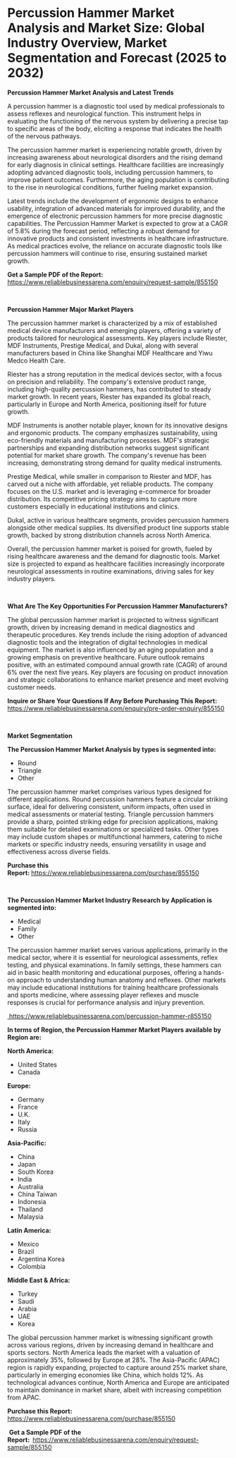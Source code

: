<p><h1>Percussion Hammer Market Analysis and Market Size: Global Industry Overview, Market Segmentation and Forecast (2025 to 2032)</h1></p><p><strong>Percussion Hammer Market Analysis and Latest Trends</strong></p>
<p><p>A percussion hammer is a diagnostic tool used by medical professionals to assess reflexes and neurological function. This instrument helps in evaluating the functioning of the nervous system by delivering a precise tap to specific areas of the body, eliciting a response that indicates the health of the nervous pathways. </p><p>The percussion hammer market is experiencing notable growth, driven by increasing awareness about neurological disorders and the rising demand for early diagnosis in clinical settings. Healthcare facilities are increasingly adopting advanced diagnostic tools, including percussion hammers, to improve patient outcomes. Furthermore, the aging population is contributing to the rise in neurological conditions, further fueling market expansion. </p><p>Latest trends include the development of ergonomic designs to enhance usability, integration of advanced materials for improved durability, and the emergence of electronic percussion hammers for more precise diagnostic capabilities. The Percussion Hammer Market is expected to grow at a CAGR of 5.8% during the forecast period, reflecting a robust demand for innovative products and consistent investments in healthcare infrastructure. As medical practices evolve, the reliance on accurate diagnostic tools like percussion hammers will continue to rise, ensuring sustained market growth.</p></p>
<p><strong>Get a Sample PDF of the Report:&nbsp;</strong> <a href="https://www.reliablebusinessarena.com/enquiry/request-sample/855150?utm_campaign=2383&utm_medium=2&utm_source=Github&utm_content=ia&utm_term=13042025&utm_id=percussion-hammer">https://www.reliablebusinessarena.com/enquiry/request-sample/855150</a></p>
<p>&nbsp;</p>
<p><strong>Percussion Hammer Major Market Players</strong></p>
<p><p>The percussion hammer market is characterized by a mix of established medical device manufacturers and emerging players, offering a variety of products tailored for neurological assessments. Key players include Riester, MDF Instruments, Prestige Medical, and Dukal, along with several manufacturers based in China like Shanghai MDF Healthcare and Yiwu Medco Health Care.</p><p>Riester has a strong reputation in the medical devices sector, with a focus on precision and reliability. The company's extensive product range, including high-quality percussion hammers, has contributed to steady market growth. In recent years, Riester has expanded its global reach, particularly in Europe and North America, positioning itself for future growth.</p><p>MDF Instruments is another notable player, known for its innovative designs and ergonomic products. The company emphasizes sustainability, using eco-friendly materials and manufacturing processes. MDF's strategic partnerships and expanding distribution networks suggest significant potential for market share growth. The company's revenue has been increasing, demonstrating strong demand for quality medical instruments.</p><p>Prestige Medical, while smaller in comparison to Riester and MDF, has carved out a niche with affordable, yet reliable products. The company focuses on the U.S. market and is leveraging e-commerce for broader distribution. Its competitive pricing strategy aims to capture more customers especially in educational institutions and clinics.</p><p>Dukal, active in various healthcare segments, provides percussion hammers alongside other medical supplies. Its diversified product line supports stable growth, backed by strong distribution channels across North America.</p><p>Overall, the percussion hammer market is poised for growth, fueled by rising healthcare awareness and the demand for diagnostic tools. Market size is projected to expand as healthcare facilities increasingly incorporate neurological assessments in routine examinations, driving sales for key industry players.</p></p>
<p>&nbsp;</p>
<p><strong>What Are The Key Opportunities For Percussion Hammer Manufacturers?</strong></p>
<p><p>The global percussion hammer market is projected to witness significant growth, driven by increasing demand in medical diagnostics and therapeutic procedures. Key trends include the rising adoption of advanced diagnostic tools and the integration of digital technologies in medical equipment. The market is also influenced by an aging population and a growing emphasis on preventive healthcare. Future outlook remains positive, with an estimated compound annual growth rate (CAGR) of around 6% over the next five years. Key players are focusing on product innovation and strategic collaborations to enhance market presence and meet evolving customer needs.</p></p>
<p><strong>Inquire or Share Your Questions If Any Before Purchasing This Report:</strong> <a href="https://www.reliablebusinessarena.com/enquiry/pre-order-enquiry/855150?utm_campaign=2383&utm_medium=2&utm_source=Github&utm_content=ia&utm_term=13042025&utm_id=percussion-hammer">https://www.reliablebusinessarena.com/enquiry/pre-order-enquiry/855150</a></p>
<p>&nbsp;</p>
<p><strong>Market Segmentation</strong></p>
<p><strong>The Percussion Hammer Market Analysis by types is segmented into:</strong></p>
<p><ul><li>Round</li><li>Triangle</li><li>Other</li></ul></p>
<p><p>The percussion hammer market comprises various types designed for different applications. Round percussion hammers feature a circular striking surface, ideal for delivering consistent, uniform impacts, often used in medical assessments or material testing. Triangle percussion hammers provide a sharp, pointed striking edge for precision applications, making them suitable for detailed examinations or specialized tasks. Other types may include custom shapes or multifunctional hammers, catering to niche markets or specific industry needs, ensuring versatility in usage and effectiveness across diverse fields.</p></p>
<p><strong>Purchase this Report:&nbsp;</strong><a href="https://www.reliablebusinessarena.com/purchase/855150?utm_campaign=2383&utm_medium=2&utm_source=Github&utm_content=ia&utm_term=13042025&utm_id=percussion-hammer">https://www.reliablebusinessarena.com/purchase/855150</a></p>
<p>&nbsp;</p>
<p><strong>The Percussion Hammer Market Industry Research by Application is segmented into:</strong></p>
<p><ul><li>Medical</li><li>Family</li><li>Other</li></ul></p>
<p><p>The percussion hammer market serves various applications, primarily in the medical sector, where it is essential for neurological assessments, reflex testing, and physical examinations. In family settings, these hammers can aid in basic health monitoring and educational purposes, offering a hands-on approach to understanding human anatomy and reflexes. Other markets may include educational institutions for training healthcare professionals and sports medicine, where assessing player reflexes and muscle responses is crucial for performance analysis and injury prevention.</p></p>
<p><a href="https://www.reliablebusinessarena.com/percussion-hammer-r855150?utm_campaign=2383&utm_medium=2&utm_source=Github&utm_content=ia&utm_term=13042025&utm_id=percussion-hammer">&nbsp;https://www.reliablebusinessarena.com/percussion-hammer-r855150</a></p>
<p><strong>In terms of Region, the Percussion Hammer Market Players available by Region are:</strong></p>
<p>
    <p> <strong> North America: </strong>
        <ul>
            <li>United States</li>
            <li>Canada</li>
        </ul>
        </p> 
    <p> <strong> Europe: </strong>
        <ul>
            <li>Germany</li>
            <li>France</li>
            <li>U.K.</li>
            <li>Italy</li>
            <li>Russia</li>
        </ul>
        </p> 
    <p> <strong> Asia-Pacific: </strong>
        <ul>
            <li>China</li>
            <li>Japan</li>
            <li>South Korea</li>
            <li>India</li>
            <li>Australia</li>
            <li>China Taiwan</li>
            <li>Indonesia</li>
            <li>Thailand</li>
            <li>Malaysia</li>
        </ul>
        </p> 
    <p> <strong> Latin America: </strong>
        <ul>
            <li>Mexico</li>
            <li>Brazil</li>
            <li>Argentina Korea</li>
            <li>Colombia</li>
        </ul>
        </p> 
    <p> <strong> Middle East & Africa: </strong>
        <ul>
            <li>Turkey</li>
            <li>Saudi</li>
            <li>Arabia</li>
            <li>UAE</li>
            <li>Korea</li>
        </ul>
    </p>
    </p>
<p><p>The global percussion hammer market is witnessing significant growth across various regions, driven by increasing demand in healthcare and sports sectors. North America leads the market with a valuation of approximately 35%, followed by Europe at 28%. The Asia-Pacific (APAC) region is rapidly expanding, projected to capture around 25% market share, particularly in emerging economies like China, which holds 12%. As technological advances continue, North America and Europe are anticipated to maintain dominance in market share, albeit with increasing competition from APAC.</p></p>
<p><strong>Purchase this Report: </strong><a href="https://www.reliablebusinessarena.com/purchase/855150?utm_campaign=2383&utm_medium=2&utm_source=Github&utm_content=ia&utm_term=13042025&utm_id=percussion-hammer">https://www.reliablebusinessarena.com/purchase/855150</a></p>
<p>&nbsp;<strong>Get a Sample PDF of the Report:&nbsp;&nbsp;</strong><a href="https://www.reliablebusinessarena.com/enquiry/request-sample/855150?utm_campaign=2383&utm_medium=2&utm_source=Github&utm_content=ia&utm_term=13042025&utm_id=percussion-hammer">https://www.reliablebusinessarena.com/enquiry/request-sample/855150</a></p>
<p><strong></strong></p>
<p><p></p><p></p><p></p></p>
